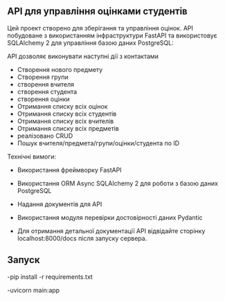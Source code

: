 
## API для управління оцiнками студентiв

Цей проект створено для зберігання та управління оцiнок. API побудоване з використанням інфраструктури FastAPI та використовує SQLAlchemy 2 для управління базою даних PostgreSQL:

API дозволяє виконувати наступні дії з контактами

- Створення нового предмету
- Створення групи
- створення вчителя
- створення студента
- створення оцiнки
- Отримання списку всіх оцiнок
- Отримання списку всіх студентiв
- Отримання списку всіх вчителiв
- Отримання списку всіх предметiв
- реалiзовано CRUD 
- Пошук вчителя/предмета/групи/оцiнки/студента по ID


Технічні вимоги:

- Використання фреймворку FastAPI
- Використання ORM Async SQLAlchemy 2 для роботи з базою даних PostgreSQL
- Надання документів для API
- Використання модуля перевірки достовірності даних Pydantic

- Для отримання детальної документації API відвідайте сторінку localhost:8000/docs після запуску сервера.


## Запуск 
-pip install -r requirements.txt

-uvicorn main:app

